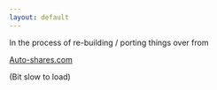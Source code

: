 ```yaml
---
layout: default
---
```



In the process of re-building / porting things over from 

[Auto-shares.com](https://auto-shares.com)

(Bit slow to load)